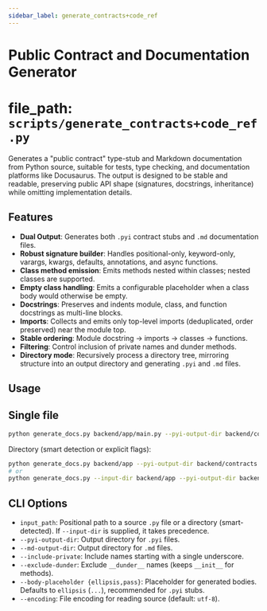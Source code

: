 ```yaml
---
sidebar_label: generate_contracts+code_ref
---
```


# Public Contract and Documentation Generator

  file_path: `scripts/generate_contracts+code_ref.py`
===========================================

Generates a "public contract" type-stub and Markdown documentation from Python
source, suitable for tests, type checking, and documentation platforms like
Docusaurus. The output is designed to be stable and readable, preserving public
API shape (signatures, docstrings, inheritance) while omitting implementation
details.

Features
--------
- **Dual Output**: Generates both ``.pyi`` contract stubs and ``.md``
documentation files.
- **Robust signature builder**: Handles positional-only, keyword-only, varargs,
kwargs, defaults, annotations, and async functions.
- **Class method emission**: Emits methods nested within classes; nested classes
are supported.
- **Empty class handling**: Emits a configurable placeholder when a class body
would otherwise be empty.
- **Docstrings**: Preserves and indents module, class, and function docstrings
as multi-line blocks.
- **Imports**: Collects and emits only top-level imports (deduplicated, order
preserved) near the module top.
- **Stable ordering**: Module docstring → imports → classes → functions.
- **Filtering**: Control inclusion of private names and dunder methods.
- **Directory mode**: Recursively process a directory tree, mirroring structure
into an output directory and generating ``.pyi`` and ``.md`` files.

Usage
-----

## Single file

```bash
python generate_docs.py backend/app/main.py --pyi-output-dir backend/contracts --md-output-dir docs/api
```

Directory (smart detection or explicit flags):
```bash
python generate_docs.py backend/app --pyi-output-dir backend/contracts --md-output-dir docs/api
# or
python generate_docs.py --input-dir backend/app --pyi-output-dir backend/contracts --md-output-dir docs/api
```

CLI Options
-----------
- ``input_path``: Positional path to a source ``.py`` file or a directory
(smart-detected). If ``--input-dir`` is supplied, it takes precedence.
- ``--pyi-output-dir``: Output directory for ``.pyi`` files.
- ``--md-output-dir``: Output directory for ``.md`` files.
- ``--include-private``: Include names starting with a single underscore.
- ``--exclude-dunder``: Exclude ``__dunder__`` names (keeps ``__init__`` for methods).
- ``--body-placeholder {ellipsis,pass}``: Placeholder for generated bodies.
Defaults to ``ellipsis`` (``...``), recommended for ``.pyi`` stubs.
- ``--encoding``: File encoding for reading source (default: ``utf-8``).
